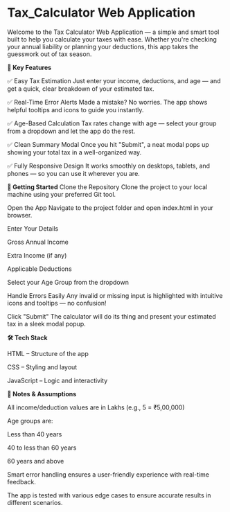 # Tax_Calculator Web Application

Welcome to the Tax Calculator Web Application — a simple and smart tool built to help you calculate your taxes with ease. Whether you're checking your annual liability or planning your deductions, this app takes the guesswork out of tax season.

**🌟 Key Features**

✅ Easy Tax Estimation
Just enter your income, deductions, and age — and get a quick, clear breakdown of your estimated tax.

✅ Real-Time Error Alerts
Made a mistake? No worries. The app shows helpful tooltips and icons to guide you instantly.

✅ Age-Based Calculation
Tax rates change with age — select your group from a dropdown and let the app do the rest.

✅ Clean Summary Modal
Once you hit "Submit", a neat modal pops up showing your total tax in a well-organized way.

✅ Fully Responsive Design
It works smoothly on desktops, tablets, and phones — so you can use it wherever you are.

**🚀 Getting Started**
Clone the Repository
Clone the project to your local machine using your preferred Git tool.

Open the App
Navigate to the project folder and open index.html in your browser.

Enter Your Details

Gross Annual Income

Extra Income (if any)

Applicable Deductions

Select your Age Group from the dropdown

Handle Errors Easily
Any invalid or missing input is highlighted with intuitive icons and tooltips — no confusion!

Click "Submit"
The calculator will do its thing and present your estimated tax in a sleek modal popup.

**🛠️ Tech Stack**

HTML – Structure of the app

CSS – Styling and layout

JavaScript – Logic and interactivity

**📌 Notes & Assumptions**

All income/deduction values are in Lakhs (e.g., 5 = ₹5,00,000)

Age groups are:

Less than 40 years

40 to less than 60 years

60 years and above

Smart error handling ensures a user-friendly experience with real-time feedback.

The app is tested with various edge cases to ensure accurate results in different scenarios.
